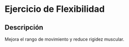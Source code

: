 # Ejercicio de Flexibilidad

## Descripción
Mejora el rango de movimiento y reduce rigidez muscular.
